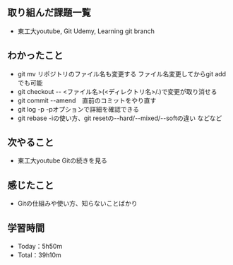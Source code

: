 ## 取り組んだ課題一覧
- 東工大youtube, Git Udemy, Learning git branch

## わかったこと
- git mv リポジトリのファイル名も変更する ファイル名変更してからgit addでも可能
- git checkout -- <ファイル名>(<ディレクトリ名>/.)で変更が取り消せる
- git commit --amend　直前のコミットをやり直す
- git log -p -pオプションで詳細を確認できる
- git rebase -iの使い方、git resetの--hard/--mixed/--softの違い
などなど

## 次やること
- 東工大youtube Gitの続きを見る

## 感じたこと
- Gitの仕組みや使い方、知らないことばかり

## 学習時間
- Today：5h50m
- Total：39h10m
